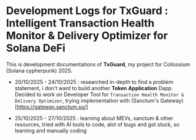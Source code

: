 # Development Logs for TxGuard : Intelligent Transaction Health Monitor & Delivery Optimizer for Solana DeFi

This is development documentations of **TxGuard**, my project for Collossium (Solana cypherpunk) 2025.

* 20/10/2025 - 24/10/2025 : researched in-depth to find a problem statement, i don't want to build another **Token Application** Dapp. Decided to work on Developer Tool for `Transaction Health Monitor & Delivery Optimizer`, trying implementation with (Sanctum's Gateway)[https://gateway.sanctum.so/]

* 25/10/2025 - 27/10/2025 : learning about MEVs, sanctum & other resources, tried with AI tools to code, alot of bugs and got stuck, so learning and manually coding 
